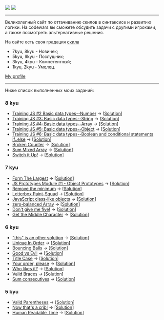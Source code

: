 ![](https://www.codewars.com/assets/logos/logo-square-red-big-c74ae0e7a89b33acd3beb1f08229630391934650e3bbd30ddc40e8be5bbfc71e.png)
![](https://images.app.goo.gl/rvjEBYevT7VEBHMr9)

---

Великолепный сайт по оттачиванию скилов в синтаксисе и развитию логики. На codewars вы сможете обсудить задачи с другими игроками, а также посмотреть альтернативные решения.

На сайте есть своя градация [скила](https://www.codewars.com/about)

- 7kyu, 8kyu - Новичек;
- 5kyu, 6kyu - Послушник;
- 3kyu, 4kyu - Компетентный;
- 1kyu, 2kyu - Умелец.

[My profile](https://www.codewars.com/users/Rubis-7)

---

Ниже список выполненных моих заданий:

### <a name="8kyu">8 kyu</a>
  * [Training JS #2 Basic data types--Number](https://www.codewars.com/kata/571edd157e8954bab500032d) -> [[Solution](./SolutionsJS/8kyu/TrainingJS2BasicDataTypesNumber.js)]
  * [Training JS #3: Basic data types--String](https://www.codewars.com/kata/571edea4b625edcb51000d8e) -> [[Solution](./SolutionsJS/8kyu/TrainingJS3BasicDataTypesString.js)]
  * [Training JS #4: Basic data types--Array](https://www.codewars.com/kata/571effabb625ed9b0600107a) -> [[Solution](./SolutionsJS/8kyu/TrainingJS4BasicDataTypesArray.js)]
  * [Training JS #5: Basic data types--Object](https://www.codewars.com/kata/571f1eb77e8954a812000837) -> [[Solution](./SolutionsJS/8kyu/TrainingJS5BasicDataTypesObject.js)]
  * [Training JS #6: Basic data types--Boolean and conditional statements if..else](https://www.codewars.com/kata/571f832f07363d295d001ba8) -> [[Solution](./SolutionsJS/8kyu/TrainingJS6BasicDataTypesBooleanAndConditionalStatementsIfElse.js)]
  * [Broken Counter](https://www.codewars.com/kata/526471539d52735c620000c6/javascript) -> [[Solution](./SolutionsJS/8kyu/BrokenCounter.js)]
  * [Sum Mixed Array](https://www.codewars.com/kata/57eaeb9578748ff92a000009/javascript) -> [[Solution](./SolutionsJS/8kyu/SumMixedArray.js)]
  * [Switch it Up!](https://www.codewars.com/kata/5808dcb8f0ed42ae34000031/javascript) -> [[Solution](./SolutionsJS/8kyu/SwitchItUp!.js)]
### <a name="7kyu">7 kyu</a>
  * [Form The Largest](https://www.codewars.com/kata/5a4ea304b3bfa89a9900008e/javascript) -> [[Solution](./SolutionsJS/7kyu/FormTheLargest.js)]
  * [JS Prototypes Module #1 - Object Prototypes](https://www.codewars.com/kata/557e508a47c7e9adf9000062/javascript) -> [[Solution](./SolutionsJS/7kyu/JSPrototypesModule1ObjectPrototypes.js)]
  * [Remove the minimum](https://www.codewars.com/kata/563cf89eb4747c5fb100001b) -> [[Solution](./SolutionsJS/7kyu/RemoveTheMinimum.js)]
  * [Letterbox Paint-Squad](https://www.codewars.com/kata/letterbox-paint-squad/train/javascript) -> [[Solution](./SolutionsJS/7kyu/LetterboxPaintSquad.js)]
  * [JavaScript class-like objects](https://www.codewars.com/kata/javascript-class-like-objects/train/javascript) -> [[Solution](./SolutionsJS/7kyu/JavaScriptClasslikeObjects.js)]
  * [zero-balanced Array](https://www.codewars.com/kata/zero-balanced-array/train/javascript) -> [[Solution](./SolutionsJS/7kyu/ZeroBalancedArray.js)]
  * [Don't give me five!](https://www.codewars.com/kata/5813d19765d81c592200001a/train/javascript) -> [[Solution](./SolutionsJS/7kyu/Don'tGiveMeFive!.js)]
  * [Get the Middle Character](https://www.codewars.com/kata/get-the-middle-character/train/javascript) -> [[Solution](./SolutionsJS/7kyu/GetTheMiddleCharacter.js)]
  ### <a name="6kyu">6 kyu</a>
  * ["this" is an other solution](https://www.codewars.com/kata/54834b3559e638b39d0009a2/solutions/javascript) -> [[Solution](./SolutionsJS/6kyu/thisIsAnOtherSolution.js)]
  * [Unique In Order](https://www.codewars.com/kata/54e6533c92449cc251001667/train/javascript) -> [[Solution](./SolutionsJS/6kyu/UniqueInOrder.js)]
  * [Bouncing Balls](https://www.codewars.com/kata/bouncing-balls/train/javascript) -> [[Solution](./SolutionsJS/6kyu/BouncingBalls.js)]
  * [Good vs Evil](https://www.codewars.com/kata/52761ee4cffbc69732000738 ) -> [[Solution](./SolutionsJS/6kyu/GoodVsEvil.js)]
  * [Title Case](https://www.codewars.com/kata/title-case/javascript) -> [[Solution](./SolutionsJS/6kyu/TitleCase.js)]
  * [Your order, please](https://www.codewars.com/kata/your-order-please/train/javascript) -> [[Solution](./SolutionsJS/6kyu/YourOrderPlease.js)]
  * [Who likes it?](https://www.codewars.com/kata/5266876b8f4bf2da9b000362/train/javascript) -> [[Solution](./SolutionsJS/6kyu/WholikesIt.js)]
  * [Valid Braces](https://www.codewars.com/kata/valid-braces/train/javascript) -> [[Solution](./SolutionsJS/6kyu/ValidBraces.js)]
  * [Sum consecutives](https://www.codewars.com/kata/sum-consecutives/train/javascript) -> [[Solution](./SolutionsJS/6kyu/SumConsecutives.js)]
  ### <a name="5kyu">5 kyu</a>
  * [Valid Parentheses](https://www.codewars.com/kata/52774a314c2333f0a7000688/train/javascript) -> [[Solution](./SolutionsJS/5kyu/ValidParentheses.js)]
  * [Now that's a crib!](https://www.codewars.com/kata/58360d112fb0ba255300008b/train/javascript) -> [[Solution](./SolutionsJS/5kyu/NowThat'sACrib!.js)]
  * [Human Readable Time](https://www.codewars.com/kata/human-readable-time/train/javascript) -> [[Solution](./SolutionsJS/5kyu/HumanReadableTime.js)]
